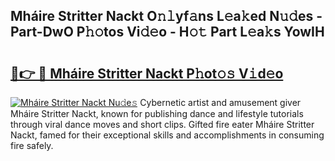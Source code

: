 ## Mháire Stritter Nackt O𝚗𝚕yf𝚊ns L𝚎a𝚔ed N𝚞𝚍es - Part-DwO P𝚑𝚘tos Vi𝚍𝚎o - H𝚘𝚝 Part L𝚎a𝚔s YowIH

# <h2><a href="http://kf3xkoj.oniu.top/?m=Mh%c3%a1ire+Stritter+Nackt">🔗👉 🔴 Mháire Stritter Nackt P𝚑ot𝚘𝚜 V𝚒d𝚎o</a></h2>

[![Mháire Stritter Nackt Nu𝚍e𝚜](https://i.imgur.com/0qMVB7G.gif)](http://kf3xkoj.oniu.top/?m=Mh%c3%a1ire+Stritter+Nackt)
Cybernetic artist and amusement giver Mháire Stritter Nackt, known for publishing dance and lifestyle tutorials through viral dance moves and short clips. Gifted fire eater Mháire Stritter Nackt, famed for their exceptional skills and accomplishments in consuming fire safely.  
